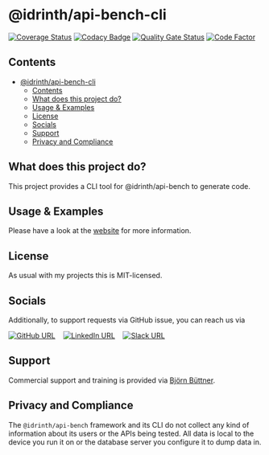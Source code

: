 # @idrinth/api-bench-cli

[![Coverage Status](https://coveralls.io/repos/github/Idrinth/api-bench/badge.svg?branch=the-one)](https://coveralls.io/github/Idrinth/api-bench?branch=the-one)
[![Codacy Badge](https://app.codacy.com/project/badge/Grade/3171affc728048da8df4fe36b6d4771e)](https://app.codacy.com/gh/Idrinth/api-bench/dashboard?utm_source=gh&utm_medium=referral&utm_content=&utm_campaign=Badge_grade)
[![Quality Gate Status](https://sonarcloud.io/api/project_badges/measure?project=Idrinth_api-bench&metric=alert_status)](https://sonarcloud.io/summary/new_code?id=Idrinth_api-bench)
[![Code Factor](https://www.codefactor.io/repository/github/idrinth/api-bench/badge/the-one)](https://www.codefactor.io/repository/github/idrinth/api-bench/overview/the-one)

## Contents

- [@idrinth/api-bench-cli](#idrinthapi-bench-cli)
  - [Contents](#contents)
  - [What does this project do?](#what-does-this-project-do)
  - [Usage \& Examples](#usage--examples)
  - [License](#license)
  - [Socials](#socials)
  - [Support](#support)
  - [Privacy and Compliance](#privacy-and-compliance)

## What does this project do?

This project provides a CLI tool for @idrinth/api-bench to generate code.

## Usage & Examples

Please have a look at the [website](https://idrinth-api-ben.ch) for more
information.

## License

As usual with my projects this is MIT-licensed.

## Socials

Additionally, to support requests via GitHub issue, you can reach us via

[![GitHub URL](https://img.shields.io/badge/GitHub-100000?style=for-the-badge&logo=github&logoColor=white)](https://github.com/Idrinth/api-bench)&nbsp;&nbsp;&nbsp;&nbsp;[![LinkedIn URL](https://img.shields.io/badge/LinkedIn-0077B5?style=for-the-badge&logo=linkedin&logoColor=white)](https://www.linkedin.com/groups/9588634/)&nbsp;&nbsp;&nbsp;&nbsp;[![Slack URL](https://img.shields.io/badge/Slack-4A154B?style=for-the-badge&logo=slack&logoColor=white)](https://idrinth-api-bench.slack.com/join/shared_invite/zt-2f4zmw2sz-c3etHzCFq3LtZpkR15xXMA#/shared-invite/email)

## Support

Commercial support and training is provided via
[Björn Büttner](https://bjoern-buettner.me).

## Privacy and Compliance

The `@idrinth/api-bench` framework and its CLI do not collect any kind of
information about its users or the APIs being tested. All data is local to
the device you run it on or the database server you configure it to dump data
in.
